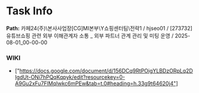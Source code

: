 # Task Info

**Path:** 카페24(주)\본사사업장\[CG]MI본부\Y쇼핑센터팀\전략1 / hjseo01 / [273732] 유튜브쇼핑 관련 외부 이해관계자 소통 _ 외부 파트너 관계 관리 및 미팅 운영 / 2025-08-01_00-00-00

### WIKI
- ["https://docs.google.com/document/d/156DCq9RtPOigYLBDzORpLq2DIgdUt-ONi7hPQqKqpyk/edit?resourcekey=0-A9Gu2xFu7FlMqIwkc6mPEw&tab=t.0#heading=h.33g9t64620j4"]

